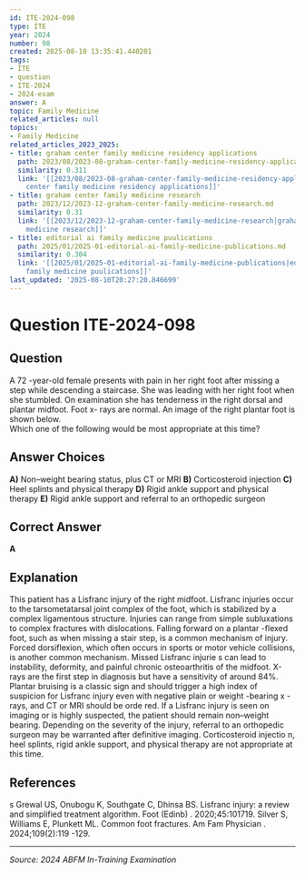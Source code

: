 ```yaml
---
id: ITE-2024-098
type: ITE
year: 2024
number: 98
created: 2025-08-10 13:35:41.440201
tags:
- ITE
- question
- ITE-2024
- 2024-exam
answer: A
topic: Family Medicine
related_articles: null
topics:
- Family Medicine
related_articles_2023_2025:
- title: graham center family medicine residency applications
  path: 2023/08/2023-08-graham-center-family-medicine-residency-applications.md
  similarity: 0.311
  link: '[[2023/08/2023-08-graham-center-family-medicine-residency-applications|graham
    center family medicine residency applications]]'
- title: graham center family medicine research
  path: 2023/12/2023-12-graham-center-family-medicine-research.md
  similarity: 0.31
  link: '[[2023/12/2023-12-graham-center-family-medicine-research|graham center family
    medicine research]]'
- title: editorial ai family medicine puulications
  path: 2025/01/2025-01-editorial-ai-family-medicine-publications.md
  similarity: 0.304
  link: '[[2025/01/2025-01-editorial-ai-family-medicine-publications|editorial ai
    family medicine puulications]]'
last_updated: '2025-08-10T20:27:20.846699'
---
```


# Question ITE-2024-098

## Question
A 72 -year-old female presents with pain in her right foot after missing a step while descending a 
staircase. She was leading with her right foot when she stumbled. On examination she has tenderness 
in the right dorsal and plantar midfoot. Foot x- rays are normal. An image of the right plantar foot is 
shown below.  
Which one of the following would be most appropriate at this time?

## Answer Choices
**A)** Non–weight bearing status, plus CT or MRI
**B)** Corticosteroid injection
**C)** Heel splints and physical therapy
**D)** Rigid ankle support and physical therapy
**E)** Rigid ankle support and referral to an orthopedic surgeon

## Correct Answer
**A**

## Explanation
This patient has a Lisfranc injury of the right midfoot. Lisfranc injuries occur to the tarsometatarsal joint complex of the foot, which is stabilized by a complex ligamentous structure. Injuries can range from simple subluxations to complex fractures with dislocations. Falling forward on a plantar -flexed foot, such as when missing a stair step, is a common mechanism of injury. Forced dorsiflexion, which often occurs in sports or motor vehicle collisions, is another common mechanism. Missed Lisfranc injurie s can lead to instability, deformity, and painful chronic osteoarthritis of the midfoot. X-rays are the first step in diagnosis but have a sensitivity of around 84%. Plantar bruising is a classic sign and should trigger a high index of suspicion for Lisfranc injury even with negative plain or weight -bearing x -rays, and CT or MRI should be orde red. If a Lisfranc injury is seen on imaging or is highly suspected, the patient should remain non–weight bearing. Depending on the severity of the injury, referral to an orthopedic surgeon may be warranted after definitive imaging. Corticosteroid injectio n, heel splints, rigid ankle support, and physical therapy are not appropriate at this time.

## References
s Grewal US, Onubogu K, Southgate C, Dhinsa BS. Lisfranc injury: a review and simplified treatment algorithm. Foot (Edinb) . 2020;45:101719. Silver S, Williams E, Plunkett ML. Common foot fractures. Am Fam Physician . 2024;109(2):119 -129.

---
*Source: 2024 ABFM In-Training Examination*